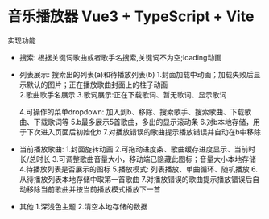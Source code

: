# 音乐播放器 Vue3 + TypeScript + Vite
实现功能
- 搜索: 根据关键词歌曲或者歌手名搜索,关键词不为空;loading动画
- 列表展示: 
  搜索出的列表(a)和待播放列表(b)
  1.封面加载中动画；加载失败后显示默认的图片；正在播放歌曲封面上的柱子动画<br>
  2.歌曲歌手名展示
  3.歌词展示:正在下载歌词、暂无歌词、显示歌词
  
  4.可操作的菜单dropdown: 加入到b、移除、搜索歌手、搜索歌曲、下载歌曲、下载歌词等
  5.b最多展示5首歌曲，多出的显示滚动条
  6.对b本地存储，用于下次进入页面后初始化b
  7.对播放错误的歌曲提示播放错误并自动在b中移除
- 当前播放歌曲:
  1.封面旋转动画
  2.可拖动进度条、歌曲缓存进度显示、当前时长/总时长
  3.可调整歌曲音量大小，移动端已隐藏此图标；音量大小本地存储
  4.待播放列表是否展示的图标
  5.播放模式: 列表播放、单曲循环、随机播放
  6.从待播放列表本地存储中取第一首歌曲
  7.对播放错误的歌曲提示播放错误后自动移除当前歌曲并按当前播放模式播放下一首
- 其他
  1.深浅色主题
  2.清空本地存储的数据














